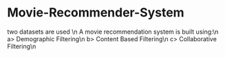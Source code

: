 # Movie-Recommender-System
two datasets are used \n
A movie recommendation system is built using:\n
a> Demographic Filtering\n
b> Content Based Filtering\n
c> Collaborative Filtering\n
